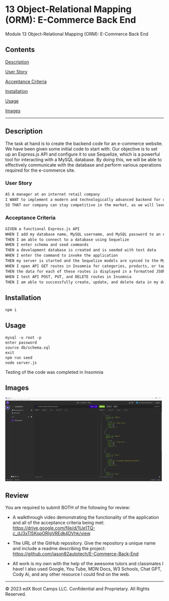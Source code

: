 # 13 Object-Relational Mapping (ORM): E-Commerce Back End

Module 13 Object-Relational Mapping (ORM): E-Commerce Back End


## Contents
[Description](#description)

[User Story](#user-story)

[Acceptance Criteria](#acceptance-criteria)

[Installation](#installation)

[Usage](#usage)

[Images](#images)

---

## Description 
The task at hand is to create the backend code for an e-commerce website. We have been given some initial code to start with. Our objective is to set up an Express.js API and configure it to use Sequelize, which is a powerful tool for interacting with a MySQL database. By doing this, we will be able to effectively communicate with the database and perform various operations required for the e-commerce site.

### User Story
```md
AS A manager at an internet retail company
I WANT to implement a modern and technologically advanced backend for our e-commerce website.
SO THAT our company can stay competitive in the market, as we will leverage the latest technologies in our backend system.
```

### Acceptance Criteria 
```md
GIVEN a functional Express.js API
WHEN I add my database name, MySQL username, and MySQL password to an environment variable file
THEN I am able to connect to a database using Sequelize
WHEN I enter schema and seed commands
THEN a development database is created and is seeded with test data
WHEN I enter the command to invoke the application
THEN my server is started and the Sequelize models are synced to the MySQL database
WHEN I open API GET routes in Insomnia for categories, products, or tags
THEN the data for each of these routes is displayed in a formatted JSON
WHEN I test API POST, PUT, and DELETE routes in Insomnia
THEN I am able to successfully create, update, and delete data in my database
```

## Installation
```
npm i
```

## Usage
```
mysql -u root -p 
enter password
source db/schema.sql
exit
npm run seed
node server.js
```

Testing of the code was completed in Insomnia


## Images
![Insomnia Image](Assets/categories_screenshot.png)

## Review

You are required to submit BOTH of the following for review:

* A walkthrough video demonstrating the functionality of the application and all of the acceptance criteria being met: https://drive.google.com/file/d/1Ue1TQ-c_dJ3xTl5KspORlgVREdk4DVhk/view


* The URL of the GitHub repository. Give the repository a unique name and include a readme describing the project: https://github.com/jason82autotech/E-Commerce-Back-End

* All work is my own with the help of the awesome tutors and classmates I have! I also used Google, You Tube, MDN Docs, W3 Schools, Chat GPT, Cody Ai, and any other resource I could find on the web.



---
© 2023 edX Boot Camps LLC. Confidential and Proprietary. All Rights Reserved.

